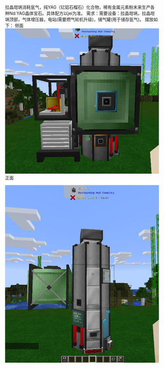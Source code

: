 拉晶坩埚消耗氩气，纯YAG（钇铝石榴石）化合物，稀有金属元素粉末来生产各种Nd:YAG晶体宝石。具体配方以jei为准。
需求：需要设备：拉晶坩埚，拉晶坩埚顶部，气体增压器，电站(需要燃气轮机升级)，储气罐(用于储存氩气)。
摆放如下：
侧面
![Example](侧面.png)
正面
![Example](正面.png)

